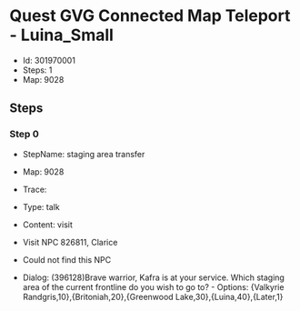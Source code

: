 # Quest GVG Connected Map Teleport - Luina_Small

- Id: 301970001
- Steps: 1
- Map: 9028

## Steps

### Step 0
- StepName:  staging area transfer
- Map:  9028
- Trace:  
- Type:  talk
- Content:  visit
- Visit NPC 826811, Clarice

- Could not find this NPC
- Dialog: (396128)Brave warrior, Kafra is at your service. Which staging area of the current frontline do you wish to go to? - Options: {Valkyrie Randgris,10},{Britoniah,20},{Greenwood Lake,30},{Luina,40},{Later,1}


